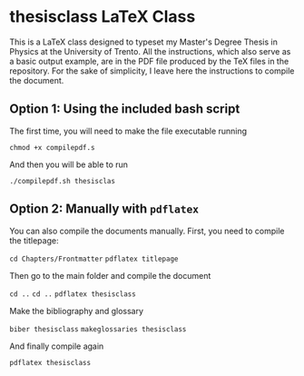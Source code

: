 # thesisclass LaTeX Class

This is a LaTeX class designed to typeset my Master's Degree Thesis in Physics at the University of Trento. All the instructions, which also serve as a basic output example, are in the PDF file produced by the TeX files in the repository. For the sake of simplicity, I leave here the instructions to compile the document.

## Option 1: Using the included bash script

The first time, you will need to make the file executable running

``chmod +x compilepdf.s``

And then you will be able to run

``./compilepdf.sh thesisclas``

## Option 2: Manually with ``pdflatex``

You can also compile the documents manually. First, you need to compile the titlepage:

``cd Chapters/Frontmatter``
``pdflatex titlepage``

Then go to the main folder and compile the document

``cd ..``
``cd ..``
``pdflatex thesisclass``

Make the bibliography and glossary

``biber thesisclass``
``makeglossaries thesisclass``

And finally compile again

``pdflatex thesisclass`` 




